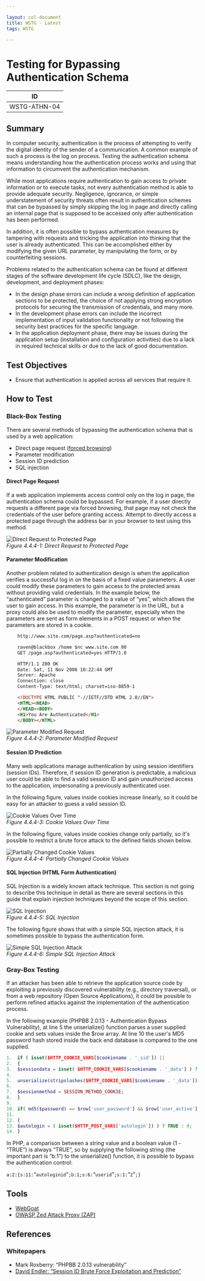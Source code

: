 ```yaml
---

layout: col-document
title: WSTG - Latest
tags: WSTG

---
```

# Testing for Bypassing Authentication Schema

|ID          |
|------------|
|WSTG-ATHN-04|

## Summary

In computer security, authentication is the process of attempting to verify the digital identity of the sender of a communication. A common example of such a process is the log on process. Testing the authentication schema means understanding how the authentication process works and using that information to circumvent the authentication mechanism.

While most applications require authentication to gain access to private information or to execute tasks, not every authentication method is able to provide adequate security. Negligence, ignorance, or simple understatement of security threats often result in authentication schemes that can be bypassed by simply skipping the log in page and directly calling an internal page that is supposed to be accessed only after authentication has been performed.

In addition, it is often possible to bypass authentication measures by tampering with requests and tricking the application into thinking that the user is already authenticated. This can be accomplished either by modifying the given URL parameter, by manipulating the form, or by counterfeiting sessions.

Problems related to the authentication schema can be found at different stages of the software development life cycle (SDLC), like the design, development, and deployment phases:

- In the design phase errors can include a wrong definition of application sections to be protected, the choice of not applying strong encryption protocols for securing the transmission of credentials, and many more.
- In the development phase errors can include the incorrect implementation of input validation functionality or not following the security best practices for the specific language.
- In the application deployment phase, there may be issues during the application setup (installation and configuration activities) due to a lack in required technical skills or due to the lack of good documentation.

## Test Objectives

- Ensure that authentication is applied across all services that require it.

## How to Test

### Black-Box Testing

There are several methods of bypassing the authentication schema that is used by a web application:

- Direct page request ([forced browsing](https://owasp.org/www-community/attacks/Forced_browsing))
- Parameter modification
- Session ID prediction
- SQL injection

#### Direct Page Request

If a web application implements access control only on the log in page, the authentication schema could be bypassed. For example, if a user directly requests a different page via forced browsing, that page may not check the credentials of the user before granting access. Attempt to directly access a protected page through the address bar in your browser to test using this method.

![Direct Request to Protected Page](images/Basm-directreq.jpg)\
*Figure 4.4.4-1: Direct Request to Protected Page*

#### Parameter Modification

Another problem related to authentication design is when the application verifies a successful log in on the basis of a fixed value parameters. A user could modify these parameters to gain access to the protected areas without providing valid credentials. In the example below, the “authenticated” parameter is changed to a value of “yes”, which allows the user to gain access. In this example, the parameter is in the URL, but a proxy could also be used to modify the parameter, especially when the parameters are sent as form elements in a POST request or when the parameters are stored in a cookie.

```html
    http://www.site.com/page.asp?authenticated=no

    raven@blackbox /home $nc www.site.com 80
    GET /page.asp?authenticated=yes HTTP/1.0

    HTTP/1.1 200 OK
    Date: Sat, 11 Nov 2006 10:22:44 GMT
    Server: Apache
    Connection: close
    Content-Type: text/html; charset=iso-8859-1

    <!DOCTYPE HTML PUBLIC "-//IETF//DTD HTML 2.0//EN">
    <HTML><HEAD>
    </HEAD><BODY>
    <H1>You Are Authenticated</H1>
    </BODY></HTML>
```

![Parameter Modified Request](images/Basm-parammod.jpg)\
*Figure 4.4.4-2: Parameter Modified Request*

#### Session ID Prediction

Many web applications manage authentication by using session identifiers (session IDs). Therefore, if session ID generation is predictable, a malicious user could be able to find a valid session ID and gain unauthorized access to the application, impersonating a previously authenticated user.

In the following figure, values inside cookies increase linearly, so it could be easy for an attacker to guess a valid session ID.

![Cookie Values Over Time](images/Basm-sessid.jpg)\
*Figure 4.4.4-3: Cookie Values Over Time*

In the following figure, values inside cookies change only partially, so it's possible to restrict a brute force attack to the defined fields shown below.

![Partially Changed Cookie Values](images/Basm-sessid2.jpg)\
*Figure 4.4.4-4: Partially Changed Cookie Values*

#### SQL Injection (HTML Form Authentication)

SQL Injection is a widely known attack technique. This section is not going to describe this technique in detail as there are several sections in this guide that explain injection techniques beyond the scope of this section.

![SQL Injection](images/Basm-sqlinj.jpg)\
*Figure 4.4.4-5: SQL Injection*

The following figure shows that with a simple SQL injection attack, it is sometimes possible to bypass the authentication form.

![Simple SQL Injection Attack](images/Basm-sqlinj2.gif)\
*Figure 4.4.4-6: Simple SQL Injection Attack*

### Gray-Box Testing

If an attacker has been able to retrieve the application source code by exploiting a previously discovered vulnerability (e.g., directory traversal), or from a web repository (Open Source Applications), it could be possible to perform refined attacks against the implementation of the authentication process.

In the following example (PHPBB 2.0.13 - Authentication Bypass Vulnerability), at line 5 the unserialize() function parses a user supplied cookie and sets values inside the $row array. At line 10 the user's MD5 password hash stored inside the back end database is compared to the one supplied.

```php
1.  if ( isset($HTTP_COOKIE_VARS[$cookiename . '_sid']) ||
2.  {
3.  $sessiondata = isset( $HTTP_COOKIE_VARS[$cookiename . '_data'] ) ?
4.
5.  unserialize(stripslashes($HTTP_COOKIE_VARS[$cookiename . '_data'])) : array();
6.
7.  $sessionmethod = SESSION_METHOD_COOKIE;
8.  }
9.
10. if( md5($password) == $row['user_password'] && $row['user_active'] )
11.
12. {
13. $autologin = ( isset($HTTP_POST_VARS['autologin']) ) ? TRUE : 0;
14. }
```

In PHP, a comparison between a string value and a boolean value (1 - “TRUE”) is always “TRUE”, so by supplying the following string (the important part is “b:1”) to the unserialize() function, it is possible to bypass the authentication control:

`a:2:{s:11:`“`autologinid`”`;b:1;s:6:`“`userid`”`;s:1:`“`2`”`;}`

## Tools

- [WebGoat](https://owasp.org/www-project-webgoat/)
- [OWASP Zed Attack Proxy (ZAP)](https://www.zaproxy.org)

## References

### Whitepapers

- Mark Roxberry: “PHPBB 2.0.13 vulnerability”
- [David Endler: “Session ID Brute Force Exploitation and Prediction”](https://www.cgisecurity.com/lib/SessionIDs.pdf)
